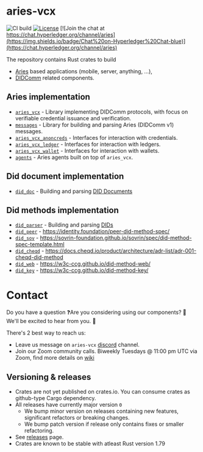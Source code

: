 # aries-vcx

![CI build](https://github.com/hyperledger/aries-vcx/workflows/CI/badge.svg)
[![License](https://img.shields.io/badge/License-Apache%202.0-blue.svg)](https://opensource.org/licenses/Apache-2.0)
[![Join the chat at https://chat.hyperledger.org/channel/aries](https://img.shields.io/badge/Chat%20on-Hyperledger%20Chat-blue)](https://chat.hyperledger.org/channel/aries)

The repository contains Rust crates to build 
- [Aries](https://github.com/hyperledger/aries-rfcs/) based applications (mobile, server, anything, ...),
- [DIDComm](https://didcomm.org/) related components.

## Aries implementation
- [`aries_vcx`](aries/aries_vcx) - Library implementing DIDComm protocols, with focus on verifiable credential issuance and verification.
- [`messages`](aries/messages) - Library for building and parsing Aries (DIDComm v1) messages.
- [`aries_vcx_anoncreds`](aries/aries_vcx_anoncreds) - Interfaces for interaction with credentials.
- [`aries_vcx_ledger`](aries/aries_vcx_ledger) - Interfaces for interaction with ledgers.
- [`aries_vcx_wallet`](aries/aries_vcx_wallet) - Interfaces for interaction with wallets.
- [`agents`](aries/agents) - Aries agents built on top of `aries_vcx`.

## Did document implementation
  - [`did_doc`](did_core/did_doc) - Building and parsing [DID Documents](https://w3c.github.io/did-core/)

## Did methods implementation
  - [`did_parser`](did_core/did_parser_nom) - Building and parsing  [DIDs](https://w3c.github.io/did-core/)
  - [`did_peer`](did_core/did_methods/did_peer) - https://identity.foundation/peer-did-method-spec/
  - [`did_sov`](did_core/did_methods/did_resolver_sov) - https://sovrin-foundation.github.io/sovrin/spec/did-method-spec-template.html
  - [`did_cheqd`](did_core/did_methods/did_cheqd) - https://docs.cheqd.io/product/architecture/adr-list/adr-001-cheqd-did-method
  - [`did_web`](did_core/did_methods/did_resolver_web) - https://w3c-ccg.github.io/did-method-web/
  - [`did_key`](did_core/did_methods/did_key) - https://w3c-ccg.github.io/did-method-key/

# Contact
Do you have a question ❓Are you considering using our components? 🚀 We'll be excited to hear from you. 👋

There's 2 best way to reach us:
- Leave us message on `aries-vcx` [discord](https://discord.com/channels/905194001349627914/955480822675308604) channel.
- Join our Zoom community calls. Biweekly Tuesdays @ 11:00 pm UTC via Zoom, find more details on [wiki](https://wiki.hyperledger.org/display/ARIES/Community+calls)

## Versioning & releases
  - Crates are not yet published on crates.io. You can consume crates as github-type Cargo dependency.
  - All releases have currently major version `0` 
    - We bump minor version on releases containing new features, significant refactors or breaking changes. 
    - We bump patch version if release only contains fixes or smaller refactoring.
  - See [releases](https://github.com/hyperledger/aries-vcx/releases) page.
  - Crates are known to be stable with atleast Rust version 1.79
